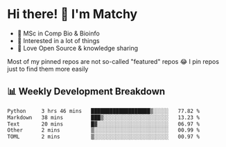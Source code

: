 # Hi there! 👋 I'm Matchy

- 🧬 MSc in Comp Bio & Bioinfo
- 🎈 Interested in a lot of things
- 💜 Love Open Source & knowledge sharing

Most of my pinned repos are not so-called "featured" repos 😂 I pin repos just to find them more easily

## 📊 Weekly Development Breakdown

<!--START_SECTION:waka-->

```txt
Python     3 hrs 46 mins   ███████████████████▒░░░░░   77.82 %
Markdown   38 mins         ███▒░░░░░░░░░░░░░░░░░░░░░   13.23 %
Text       20 mins         █▓░░░░░░░░░░░░░░░░░░░░░░░   06.97 %
Other      2 mins          ▒░░░░░░░░░░░░░░░░░░░░░░░░   00.99 %
TOML       2 mins          ▒░░░░░░░░░░░░░░░░░░░░░░░░   00.97 %
```

<!--END_SECTION:waka-->
